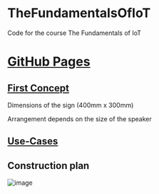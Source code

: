 # TheFundamentalsOfIoT
Code for the course The Fundamentals of IoT
# [GitHub Pages](https://aljosha-hfu.github.io/TheFundamentalsOfIoT/)

## [First Concept](CloudClub_Grobentwurf.pdf)
Dimensions of the sign (400mm x 300mm)

Arrangement depends on the size of the speaker

## [Use-Cases](https://github.com/aljosha-hfu/TheFundamentalsOfIoT/blob/main/Use-Case%20Vogel-Wandertafen.pdf)

## Construction plan



![image](https://user-images.githubusercontent.com/12802765/115589410-19855d80-a2d0-11eb-944a-8736f96e6d9a.png)


